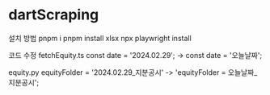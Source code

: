 # dartScraping
설치 방법
pnpm i
pnpm install xlsx
npx playwright install

코드 수정
fetchEquity.ts
const date = '2024.02.29'; -> const date = '오늘날짜';

equity.py
equityFolder = '2024.02.29_지분공시' -> 'equityFolder = 오늘날짜_지분공시';
